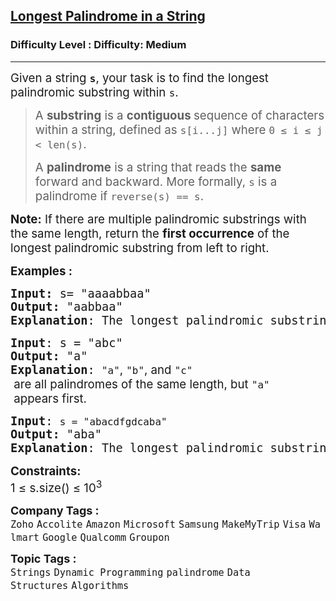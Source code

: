 <h2><a href="https://www.geeksforgeeks.org/problems/longest-palindrome-in-a-string3411/1?page=4&sortBy=submissions">Longest Palindrome in a String</a></h2><h3>Difficulty Level : Difficulty: Medium</h3><hr><div class="problems_problem_content__Xm_eO"><p><span style="font-size: 14pt;">Given a string <strong><code>s</code></strong>, your task is to find the longest palindromic substring within <code>s</code>. </span></p>
<blockquote>
<p><span style="font-size: 14pt;">A <strong>substring</strong> is a <strong>contiguous </strong>sequence of characters within a string, defined as <code>s[i...j]</code> where <code>0 ≤ i ≤ j &lt; len(s)</code>.</span></p>
<p><span style="font-size: 14pt;">A <strong>palindrome</strong> is a string that reads the <strong>same </strong>forward and backward. More formally, <code>s</code> is a palindrome if <code>reverse(s) == s</code>.</span></p>
</blockquote>
<p><span style="font-size: 14pt;"><strong>Note:</strong> If there are multiple palindromic substrings with the same length, return the <strong>first occurrence</strong> of the longest palindromic substring from left to right.</span></p>
<p><span style="font-size: 14pt;"><strong>Examples :</strong></span></p>
<pre><span style="font-size: 14pt;"><strong>Input: </strong>s= "aaaabbaa"
<strong>Output:</strong> "aabbaa"
<strong>Explanation</strong>: The longest palindromic substring is <code>"aabbaa"</code><span style="font-family: -apple-system, BlinkMacSystemFont, 'Segoe UI', Roboto, Oxygen, Ubuntu, Cantarell, 'Open Sans', 'Helvetica Neue', sans-serif;">.</span> </span></pre>
<pre><span style="font-size: 14pt;"><strong>Input</strong>: s = "abc"<br></span><span style="font-size: 14pt;"><strong>Output:</strong> "a"<br><strong>Explanation</strong>: <code>"a"</code><span style="font-family: -apple-system, BlinkMacSystemFont, 'Segoe UI', Roboto, Oxygen, Ubuntu, Cantarell, 'Open Sans', 'Helvetica Neue', sans-serif;">, </span><code>"b"</code><span style="font-family: -apple-system, BlinkMacSystemFont, 'Segoe UI', Roboto, Oxygen, Ubuntu, Cantarell, 'Open Sans', 'Helvetica Neue', sans-serif;">, and </span><code>"c"</code><span style="font-family: -apple-system, BlinkMacSystemFont, 'Segoe UI', Roboto, Oxygen, Ubuntu, Cantarell, 'Open Sans', 'Helvetica Neue', sans-serif;"> are all palindromes of the same length, but </span><code>"a"</code><span style="font-family: -apple-system, BlinkMacSystemFont, 'Segoe UI', Roboto, Oxygen, Ubuntu, Cantarell, 'Open Sans', 'Helvetica Neue', sans-serif;"> appears first.</span> </span></pre>
<pre><span style="font-size: 14pt;"><strong>Input</strong>: <code>s = "abacdfgdcaba"</code> <br><strong>Output:</strong> "aba" <br><strong>Explanation</strong>: The longest palindromic substring is <code>"aba"</code><span style="font-family: -apple-system, BlinkMacSystemFont, 'Segoe UI', Roboto, Oxygen, Ubuntu, Cantarell, 'Open Sans', 'Helvetica Neue', sans-serif;">, which occurs twice. The first occurrence is returned.</span></span></pre>
<p><span style="font-size: 14pt;"><strong>Constraints:</strong><br>1 ≤ s.size() ≤ 10<sup>3</sup></span></p></div><p><span style=font-size:18px><strong>Company Tags : </strong><br><code>Zoho</code>&nbsp;<code>Accolite</code>&nbsp;<code>Amazon</code>&nbsp;<code>Microsoft</code>&nbsp;<code>Samsung</code>&nbsp;<code>MakeMyTrip</code>&nbsp;<code>Visa</code>&nbsp;<code>Walmart</code>&nbsp;<code>Google</code>&nbsp;<code>Qualcomm</code>&nbsp;<code>Groupon</code>&nbsp;<br><p><span style=font-size:18px><strong>Topic Tags : </strong><br><code>Strings</code>&nbsp;<code>Dynamic Programming</code>&nbsp;<code>palindrome</code>&nbsp;<code>Data Structures</code>&nbsp;<code>Algorithms</code>&nbsp;